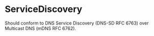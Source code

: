 # ServiceDiscovery

Should conform to DNS Service Discovery (DNS-SD RFC 6763) over Multicast DNS (mDNS RFC 6762).
